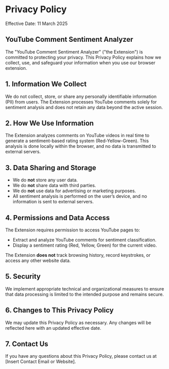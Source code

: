 # Privacy Policy

Effective Date: 11 March 2025

## YouTube Comment Sentiment Analyzer

The "YouTube Comment Sentiment Analyzer" ("the Extension") is committed to protecting your privacy. This Privacy Policy explains how we collect, use, and safeguard your information when you use our browser extension.

## 1. Information We Collect
We do not collect, store, or share any personally identifiable information (PII) from users. The Extension processes YouTube comments solely for sentiment analysis and does not retain any data beyond the active session.

## 2. How We Use Information
The Extension analyzes comments on YouTube videos in real time to generate a sentiment-based rating system (Red-Yellow-Green). This analysis is done locally within the browser, and no data is transmitted to external servers.

## 3. Data Sharing and Storage
- We do **not** store any user data.
- We do **not** share data with third parties.
- We do **not** use data for advertising or marketing purposes.
- All sentiment analysis is performed on the user’s device, and no information is sent to external servers.

## 4. Permissions and Data Access
The Extension requires permission to access YouTube pages to:
- Extract and analyze YouTube comments for sentiment classification.
- Display a sentiment rating (Red, Yellow, Green) for the current video.

The Extension **does not** track browsing history, record keystrokes, or access any other website data.

## 5. Security
We implement appropriate technical and organizational measures to ensure that data processing is limited to the intended purpose and remains secure.

## 6. Changes to This Privacy Policy
We may update this Privacy Policy as necessary. Any changes will be reflected here with an updated effective date.

## 7. Contact Us
If you have any questions about this Privacy Policy, please contact us at [Insert Contact Email or Website].


